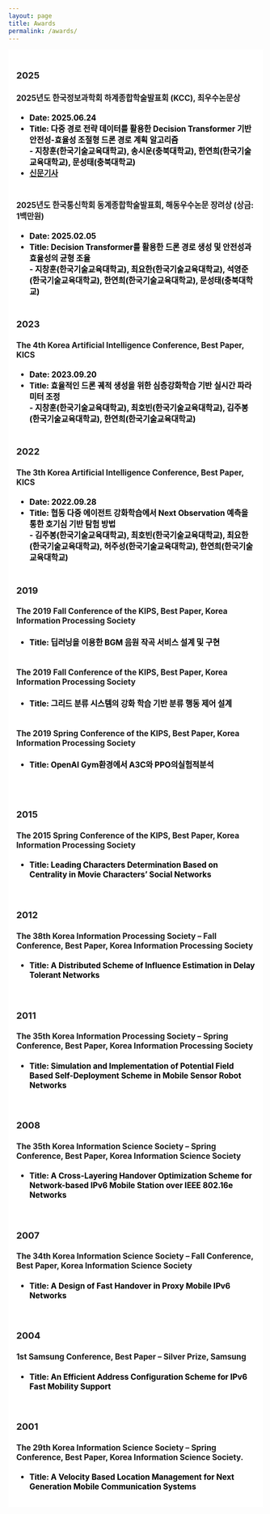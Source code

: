 ```yaml
---
layout: page
title: Awards
permalink: /awards/
---
```

<style>
    ul {    
        margin-left: 0;
        color: #000000
    }
    
    h4 {
        font-weight: bold;
    }
</style>
<section>
    <div class="cw-content container-fluid">
        <div class="cyw-container">
            <div class="container">
                <!--Start Container Div-->
                <div style="background-color:white; font-size: 110%; font-weight: bold" class="container-fluid">
                    <!--Start Content Grid-->
                    <div class="row content">
                        <div style="padding:1.0em" class="content-wrapper">
                            <h3 class = "title-level-3 year"> 2025 </h3>
                            <h4>2025년도 한국정보과학회 하계종합학술발표회 (KCC), 최우수논문상</h4>
                            <ul>
                                <li>Date: 2025.06.24</li>
                                <li>Title: 다중 경로 전략 데이터를 활용한 Decision Transformer 기반 안전성-효율성 조절형 드론 경로 계획 알고리즘<br/>
                                    - 지창훈(한국기술교육대학교), 송시운(충북대학교), 한연희(한국기술교육대학교), 문성태(충북대학교)
                                </li>
                                <li><a href="https://www.veritas-a.com/news/articleView.html?idxno=561838">신문기사</a><i class="fa fa-link" aria-hidden="true" style="user-select: auto !important;"></i>
                                </li>
                                <br>
                            </ul>
                            <h4>2025년도 한국통신학회 동계종합학술발표회, 해동우수논문 장려상 (상금: 1백만원)</h4>
                            <ul>
                                <li>Date: 2025.02.05</li>
                                <li>Title: Decision Transformer를 활용한 드론 경로 생성 및 안전성과 효율성의 균형 조율<br/>
                                    - 지창훈(한국기술교육대학교), 최요한(한국기술교육대학교), 석영준(한국기술교육대학교), 한연희(한국기술교육대학교), 문성태(충북대학교)
                                </li>
                                <br>
                            </ul>
                            <h3 class = "title-level-3 year"> 2023 </h3>
                            <h4>The 4th Korea Artificial Intelligence Conference, Best Paper, KICS</h4>
                            <ul>
                                <li>Date: 2023.09.20</li>
                                <li>Title: 효율적인 드론 궤적 생성을 위한 심층강화학습 기반 실시간 파라미터 조정<br/>
                                    - 지창훈(한국기술교육대학교), 최호빈(한국기술교육대학교), 김주봉(한국기술교육대학교), 한연희(한국기술교육대학교)
                                </li>
                                <br>
                            </ul>
                            <h3 class = "title-level-3 year"> 2022 </h3>
                            <h4>The 3th Korea Artificial Intelligence Conference, Best Paper, KICS</h4>
                            <ul>
                                <li>Date: 2022.09.28</li>
                                <li>Title: 협동 다중 에이전트 강화학습에서 Next Observation 예측을 통한 호기심 기반 탐험 방법<br/>
                                    - 김주봉(한국기술교육대학교), 최호빈(한국기술교육대학교), 최요한(한국기술교육대학교), 허주성(한국기술교육대학교), 한연희(한국기술교육대학교)
                                </li>
                                <br>
                            </ul>
                            <h3 class = "title-level-3 year"> 2019 </h3>
                            <h4>The 2019 Fall Conference of the KIPS, Best Paper, Korea Information Processing
                                Society</h4>
                            <ul>
                                <li>Title: 딥러닝을 이용한 BGM 음원 작곡 서비스 설계 및 구현</li>
                                <br>
                            </ul>
                            <h4>The 2019 Fall Conference of the KIPS, Best Paper, Korea Information Processing
                                Society</h4>
                            <ul>
                                <li>Title: 그리드 분류 시스템의 강화 학습 기반 분류 행동 제어 설계</li>
                                <br>
                            </ul>
                            <h4>The 2019 Spring Conference of the KIPS, Best Paper, Korea Information Processing
                                Society</h4>
                            <ul>
                                <li>Title: OpenAI Gym환경에서 A3C와 PPO의실험적분석</li>
                                <br>
                            </ul>
                            <br/>
                            <h3 class = "title-level-3 year"> 2015 </h3>
                            <h4>The 2015 Spring Conference of the KIPS, Best Paper, Korea Information Processing
                                Society</h4>
                            <ul>
                                <li>Title: Leading Characters Determination Based on Centrality in Movie Characters’
                                    Social Networks
                                </li>
                            </ul>
                            <br/>
                            <h3 class = "title-level-4 year"> 2012 </h3>
                            <h4>The 38th Korea Information Processing Society – Fall Conference, Best Paper, Korea
                                Information Processing Society</h4>
                            <ul>
                                <li>Title: A Distributed Scheme of Influence Estimation in Delay Tolerant Networks</li>
                            </ul>
                            <br/>
                            <h3 class = "title-level-4 year"> 2011 </h3>
                            <h4>The 35th Korea Information Processing Society – Spring Conference, Best Paper, Korea
                                Information Processing Society</h4>
                            <ul>
                                <li>Title: Simulation and Implementation of Potential Field Based Self-Deployment Scheme
                                    in Mobile Sensor Robot Networks
                                </li>
                            </ul>
                            <p><!--
                            <p align="center">
                            <a href="data/award.jpg" target="_blank" rel="noopener noreferrer"><img width="25%" alt src="data/award.jpg" border="0" data-lazy-src="http://data/award.jpg?is-pending-load=1" srcset="data:image/gif;base64,R0lGODlhAQABAIAAAAAAAP///yH5BAEAAAAALAAAAAABAAEAAAIBRAA7" class=" jetpack-lazy-image"><noscript><img width="25%" alt="" src="data/award.jpg" border="0"/></noscript></a>
                            --></p>
                            <br/>
                            <h3 class = "title-level-3 year"> 2008</h3>
                            <h4>The 35th Korea Information Science Society – Spring Conference, Best Paper, Korea
                                Information Science Society</h4>
                            <ul>
                                <li>Title: A Cross-Layering Handover Optimization Scheme for Network-based IPv6 Mobile
                                    Station over IEEE 802.16e Networks
                                </li>
                            </ul>
                            <br/>
                            <h3 class = "title-level-3 year"> 2007 </h3>
                            <h4>The 34th Korea Information Science Society – Fall Conference, Best Paper, Korea
                                Information Science Society</h4>
                            <ul>
                                <li>Title: A Design of Fast Handover in Proxy Mobile IPv6 Networks</li>
                            </ul>
                            <br/>
                            <h3 class = "title-level-3 year"> 2004 </h3>
                            <h4>1st Samsung Conference, Best Paper – Silver Prize, Samsung</h4>
                            <ul>
                                <li>Title: An Efficient Address Configuration Scheme for IPv6 Fast Mobility Support</li>
                            </ul>
                            <br/>
                            <h3 class = "title-level-3 year"> 2001 </h3>
                            <h4>The 29th Korea Information Science Society – Spring Conference, Best Paper, Korea
                                Information Science Society.</h4>
                            <ul>
                                <li>Title: A Velocity Based Location Management for Next Generation Mobile Communication
                                    Systems
                                </li>
                            </ul>
                        </div>
                    </div>
                    <div class="clear"></div>
                    <!--End Content Grid-->
                </div>
            </div>
        </div>
        <!--End Container Div-->
    </div>
</section>

<script type="text/javascript">
    var acc = document.getElementsByClassName("accordion");

    for (var i = 0; i < acc.length; i++) {
        acc[i].addEventListener("click", function () {
            this.classList.toggle("acc_active");
            var panel = this.nextElementSibling;
            if (panel.style.maxHeight) {
                panel.style.maxHeight = null;
            } else {
                panel.style.maxHeight = panel.scrollHeight + "px";
            }
        });
    }

    for (var i = 0; i < acc.length; i++) {
        acc[i].click();
    }
</script>
